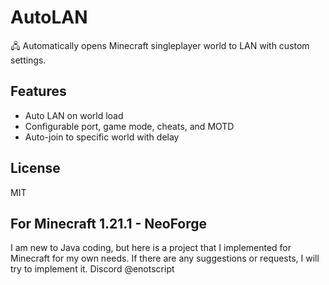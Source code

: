 # AutoLAN

🖧 Automatically opens Minecraft singleplayer world to LAN with custom settings.

## Features
- Auto LAN on world load
- Configurable port, game mode, cheats, and MOTD
- Auto-join to specific world with delay

## License
MIT

## For Minecraft 1.21.1 - NeoForge


I am new to Java coding, but here is a project that I implemented for Minecraft for my own needs. If there are any suggestions or requests, I will try to implement it.
Discord @enotscript
